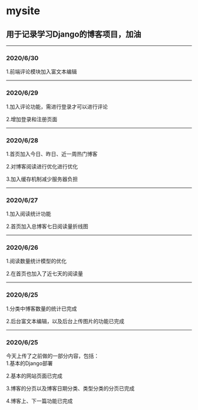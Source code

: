 # mysite 

## 用于记录学习Django的博客项目，加油

---

### 2020/6/30

1.前端评论模块加入富文本编辑

---

### 2020/6/29

1.加入评论功能，需进行登录才可以进行评论

2.增加登录和注册页面

---

### 2020/6/28

1.首页加入今日、昨日、近一周热门博客

2.对博客阅读进行优化进行优化

3.加入缓存机制减少服务器负担

---

### 2020/6/27

1.加入阅读统计功能

2.首页加入总博客七日阅读量折线图

---

### 2020/6/26

1.阅读数量统计模型的优化

2.在首页也加入了近七天的阅读量

---
### 2020/6/25
1.分类中博客数量的统计已完成

2.后台富文本编辑，以及后台上传图片的功能已完成

---
### 2020/6/25  
今天上传了之前做的一部分内容，包括：  
1.基本的Django部署

2.基本的网站页面已完成

3.博客的分页以及博客日期分类、类型分类的分页已完成

4.博客上、下一篇功能已完成



